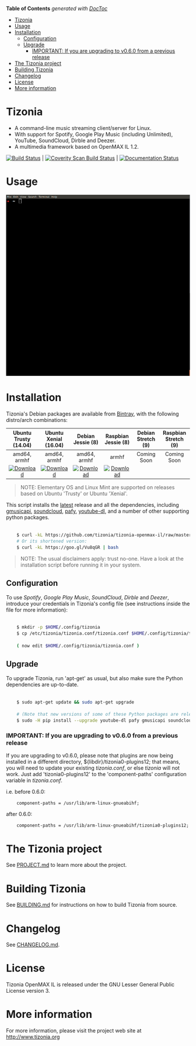 <!-- START doctoc generated TOC please keep comment here to allow auto update -->
<!-- DON'T EDIT THIS SECTION, INSTEAD RE-RUN doctoc TO UPDATE -->
**Table of Contents**  *generated with [DocToc](https://github.com/thlorenz/doctoc)*

- [Tizonia](#tizonia)
- [Usage](#usage)
- [Installation](#installation)
  - [Configuration](#configuration)
  - [Upgrade](#upgrade)
    - [IMPORTANT: If you are upgrading to v0.6.0 from a previous release](#important-if-you-are-upgrading-to-v060-from-a-previous-release)
- [The Tizonia project](#the-tizonia-project)
- [Building Tizonia](#building-tizonia)
- [Changelog](#changelog)
- [License](#license)
- [More information](#more-information)

<!-- END doctoc generated TOC please keep comment here to allow auto update -->

# Tizonia

* A command-line music streaming client/server for Linux.
* With support for Spotify, Google Play Music (including Unlimited), YouTube,
  SoundCloud, Dirble and Deezer.
* A multimedia framework based on OpenMAX IL 1.2.

[![Build Status](https://travis-ci.org/tizonia/tizonia-openmax-il.png)](https://travis-ci.org/tizonia/tizonia-openmax-il)  |  [![Coverity Scan Build Status](https://scan.coverity.com/projects/594/badge.svg)](https://scan.coverity.com/projects/594)  |  [![Documentation Status](https://readthedocs.org/projects/tizonia-openmax-il/badge/?version=master)](https://readthedocs.org/projects/tizonia-openmax-il/?badge=master)

# Usage

![alt text](https://github.com/tizonia/tizonia-openmax-il/blob/master/docs/animated-gifs/tizonia-usage-screencast.gif "Tizonia usage")

# Installation

Tizonia's Debian packages are available from
[Bintray](https://bintray.com/tizonia), with the following distro/arch
combinations:

| Ubuntu Trusty (14.04) | Ubuntu Xenial (16.04) | Debian Jessie (8) | Raspbian Jessie (8) | Debian Stretch (9) | Raspbian Stretch (9) |
|        :---:          |        :---:          |        :---:      |       :---:         |        :---:       |        :---:         |
|     amd64, armhf      |     amd64, armhf      |    amd64, armhf   |      armhf          |     Coming Soon    |     Coming Soon      |
| [ ![Download](https://api.bintray.com/packages/tizonia/ubuntu/tizonia-trusty/images/download.svg) ](https://bintray.com/tizonia/ubuntu/tizonia-trusty/_latestVersion) | [ ![Download](https://api.bintray.com/packages/tizonia/ubuntu/tizonia-xenial/images/download.svg) ](https://bintray.com/tizonia/ubuntu/tizonia-xenial/_latestVersion) | [ ![Download](https://api.bintray.com/packages/tizonia/debian/tizonia-jessie/images/download.svg) ](https://bintray.com/tizonia/debian/tizonia-jessie/_latestVersion)  | [ ![Download](https://api.bintray.com/packages/tizonia/raspbian/tizonia-jessie/images/download.svg) ](https://bintray.com/tizonia/raspbian/tizonia-jessie/_latestVersion) |   |   |

> NOTE: Elementary OS and Linux Mint are supported on releases based on Ubuntu 'Trusty' or Ubuntu 'Xenial'.

This script installs the
[latest](https://github.com/tizonia/tizonia-openmax-il/releases/latest)
release and all the dependencies, including [gmusicapi](https://github.com/simon-weber/gmusicapi), [soundcloud](https://github.com/soundcloud/soundcloud-python), [pafy](https://github.com/mps-youtube/pafy), [youtube-dl](https://github.com/rg3/youtube-dl), and a number of other supporting python packages.

```bash

    $ curl -kL https://github.com/tizonia/tizonia-openmax-il/raw/master/tools/install.sh | bash
    # Or its shortened version:
    $ curl -kL https://goo.gl/Vu8qGR | bash

```

> NOTE: The usual disclaimers apply: trust no-one. Have a look at the installation script before running it in your system.

## Configuration

To use *Spotify*, *Google Play Music*, *SoundCloud*, *Dirble* and *Deezer*,
introduce your credentials in Tizonia's config file (see instructions inside
the file for more information):

```bash

    $ mkdir -p $HOME/.config/tizonia
    $ cp /etc/tizonia/tizonia.conf/tizonia.conf $HOME/.config/tizonia/tizonia.conf

    ( now edit $HOME/.config/tizonia/tizonia.conf )

```

## Upgrade

To upgrade Tizonia, run 'apt-get' as usual, but also make sure the Python dependencies are up-to-date.

```bash

    $ sudo apt-get update && sudo apt-get upgrade

    # (Note that new versions of some of these Python packages are released frequently)
    $ sudo -H pip install --upgrade youtube-dl pafy gmusicapi soundcloud simplejson pycrypto eyed3 Pykka pathlib

```

### IMPORTANT: If you are upgrading to v0.6.0 from a previous release

If you are upgrading to v0.6.0, please note that plugins are now being
installed in a different directory, ${libdir}/tizonia0-plugins12; that means,
you will need to update your existing *tizonia.conf*, or else *tizonia* will
not work.  Just add 'tizonia0-plugins12' to the 'component-paths' configuration
variable in *tizonia.conf*.

i.e. before 0.6.0:

```
    component-paths = /usr/lib/arm-linux-gnueabihf;
```


after 0.6.0:

```
    component-paths = /usr/lib/arm-linux-gnueabihf/tizonia0-plugins12;
```

# The Tizonia project

See [PROJECT.md](PROJECT.md) to learn more about the project.

# Building Tizonia

See [BUILDING.md](BUILDING.md) for instructions on how to build Tizonia from source.

# Changelog

See [CHANGELOG.md](CHANGELOG.md).

# License

Tizonia OpenMAX IL is released under the GNU Lesser General Public License
version 3.

# More information

For more information, please visit the project web site at http://www.tizonia.org
